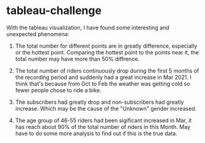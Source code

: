 # tableau-challenge
With the tableau visualization, I have found some interesting and unexpected phenomena:

1. The total number for different points are in greatly difference, especially or the hottest point. Comparing the hottest point to the points near it, the total number may have more than 50% diffrence.

2. The total number of riders continuously drop during the first 5 months of the recording period and suddenly had a great increase in Mar 2021. I think that's because from Oct to Feb the weather was getting cold so fewer people chose to ride a bike.

3. The subscribers had greatly drop and non-subscribers had greatly increase. Which may be the cause of the "Unknown" gender increased.

4. The age group of 46-55 riders had been sigificant increased in Mar, it has reach about 90% of the total number of riders in this Month. May have to do some more analysis to find out if this is the true data.
